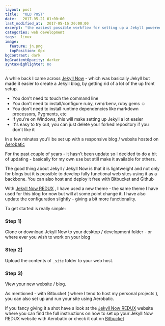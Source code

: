 ```yaml
---
layout: post
title:  "OLD POST"
date:   2017-05-21 01:00:00
last_modified_at:  2017-05-16 20:00:00
excerpt: "the easiest possible workflow for setting up a Jekyll powered website and blog ..."
categories: web development
tags:  linux
image:
  feature: jn.png
  topPosition: 0px
bgContrast: dark
bgGradientOpacity: darker
syntaxHighlighter: no
---
```


A while back I came across [Jekyll Now](http://www.jekyllnow.com) - which was basically Jekyll but made it easier to create a Jekyll blog, by getting rid of a lot of the up front setup.

- You don't need to touch the command line
- You don't need to install/configure ruby, rvm/rbenv, ruby gems :relaxed:
- You don't need to install runtime dependencies like markdown processors, Pygments, etc
- If you're on Windows, this will make setting up Jekyll a lot easier
- It's easy to try out, you can just delete your forked repository if you don't like it

In a few minutes you'll be set up with a responsive blog / website hosted on [Aerobatic](https://www.aerobatic.com) 

For the past couple of years - it hasn't been update so I decided to do a bit of updating - basically for my own use but still make it available for others.

The good thing about Jekyll / Jekyll Now is that it is lightweight and not only for blogs but it is possible to develop fully functional web sites using it as a backbone. You can also host and deploy it free with Bitbucket and Github 

With [Jekyll Now REDUX](https://jekyll-now-redux.aerobatic.io) , I have used a new theme - the same theme I have used for this blog for now but will at some point change it. I have also update the configuration slightly - giving a bit more functionality.

To get started is really simple:

### Step 1)
 Clone or download Jekyll Now to your desktop / development folder - or where ever you wish to work on your blog

### Step 2)
 Upload the contents of `_site` folder to your web host.

### Step 3)
 View your new website / blog.

As mentioned - with Bitbucket ( where I tend to host my personal projects ), you can also set up and run your site using Aerobatic.

If you fancy giving it a shot have a look at the [Jekyll Now REDUX](https://jekyll-now-redux.aerobatic.io) website where you can find the full instructions on how to set up your Jekyll Now REDUX website with Aerobatic or check it out on [Bitbucket](https://bitbucket.org/dyoungwd/jekyll-now)
